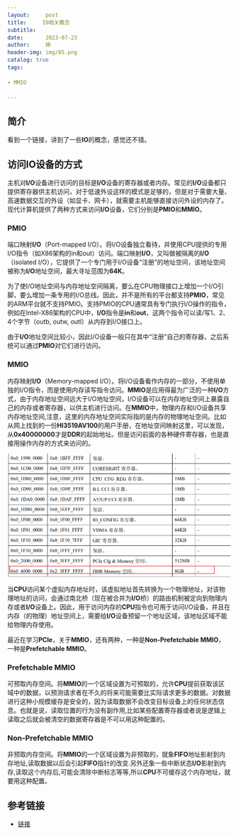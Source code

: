 ```yaml
---
layout:     post   				    
title:     IO相关概念			
subtitle:  
date:       2023-07-23				
author:     婷                              
header-img: img/85.png	
catalog: true 						
tags:								

- MMIO

---
```






## 简介

看到一个链接，讲到了一些**IO**的概念，感觉还不错。



## 访问IO设备的方式

主机对**I/O**设备进行访问的目标是**I/O**设备的寄存器或者内存。常见的**I/O**设备都只提供寄存器供主机访问，对于低速外设这样的模式是足够的，但是对于需要大量、高速数据交互的外设（如显卡、网卡），就需要主机能够直接访问外设的内存了。现代计算机提供了两种方式来访问**I/O**设备，它们分别是**PMIO**和**MMIO**。



### PMIO

端口映射**I/O**（Port-mapped I/O）。将I/O设备独立看待，并使用CPU提供的专用I/O指令（如X86架构的in和out）访问。端口映射**I/O**，又叫做被隔离的**I/O**（isolated I/O），它提供了一个专门用于I/O设备“注册”的地址空间，该地址空间被称为**I/O**地址空间，最大寻址范围为**64K**。



为了使I/O地址空间与内存地址空间隔离，要么在CPU物理接口上增加一个I/O引脚，要么增加一条专用的I/O总线。因此，并不是所有的平台都支持**PMIO**，常见的ARM平台就不支持PMIO。支持PMIO的CPU通常具有专门执行I/O操作的指令，例如在Intel-X86架构的CPU中，**I/O**指令是**in**和**out**，这两个指令可以读/写1、2、4个字节（outb, outw, outl）从内存到I/O接口上。

由于**I/O**地址空间比较小，因此I/O设备一般只在其中“注册”自己的寄存器，之后系统可以通过**PMIO**对它们进行访问。

### MMIO

内存映射**I/O**（Memory-mapped I/O）。将I/O设备看作内存的一部分，不使用单独的I/O指令，而是使用内存读写指令访问。**MMIO**是应用得最为广泛的一种**I/O**方式，由于内存地址空间远大于I/O地址空间，I/O设备可以在内存地址空间上暴露自己的内存或者寄存器，以供主机进行访问。在**MMIO**中，物理内存和I/O设备共享内存地址空间,注意，这里的内存地址空间实际指的是内存的物理地址空间。比如从网上找到的一份**HI3519AV100**的用户手册，在地址空间映射这里，可以发现，从**0x40000000**才是**DDR**的起始地址。但是访问前面的各种硬件寄存器，也是直接用操作内存的方式来访问的。

![image-20230718235024572](https://raw.githubusercontent.com/copyright1999/image-typora-markdown/main/win11_wsl2/image-20230718235024572.png)

当**CPU**访问某个虚拟内存地址时，该虚拟地址首先转换为一个物理地址，对该物理地址的访问，会通过南北桥（现在被合并为**I/O**桥）的路由机制被定向到物理内存或者**I/O**设备上。因此，用于访问内存的**CPU**指令也可用于访问I/O设备，并且在内存（的物理）地址空间上，需要给**I/O**设备预留一个地址区域，该地址区域不能给物理内存使用。



最近在学习**PCIe**，关于**MMIO**，还有两种，一种是**Non-Prefetchable MMIO**，一种是**Prefetchable MMIO**。



### Prefetchable MMIO

可预取内存空间。将**MMIO**的一个区域设置为可预取的，允许**CPU**提前获取该区域中的数据，以预测请求者在不久的将来可能需要比实际请求更多的数据。对数据进行这种小规模缓存是安全的，因为读取数据不会改变目标设备上的任何状态信息。也就是说，读取位置的行为没有副作用,比如某些配置寄存器或者说是逻辑上读取之后就会被清空的数据寄存器是不可以用这种配置的。

 

### Non-Prefetchable MMIO

非预取内存空间。将**MMIO**的一个区域设置为非预取的，就象**FIFO**地址影射到内存地址,读取数据以后会引起**FIFO**指针的改变.另外还象一些中断状态**I/O**影射到内存,读取这个内存后,可能会清除中断标志等等,所以**CPU**不可缓存这个内存地址，就要用这种配置。





## 参考链接

- [链接](https://blog.51cto.com/u_15061935/4560687)



